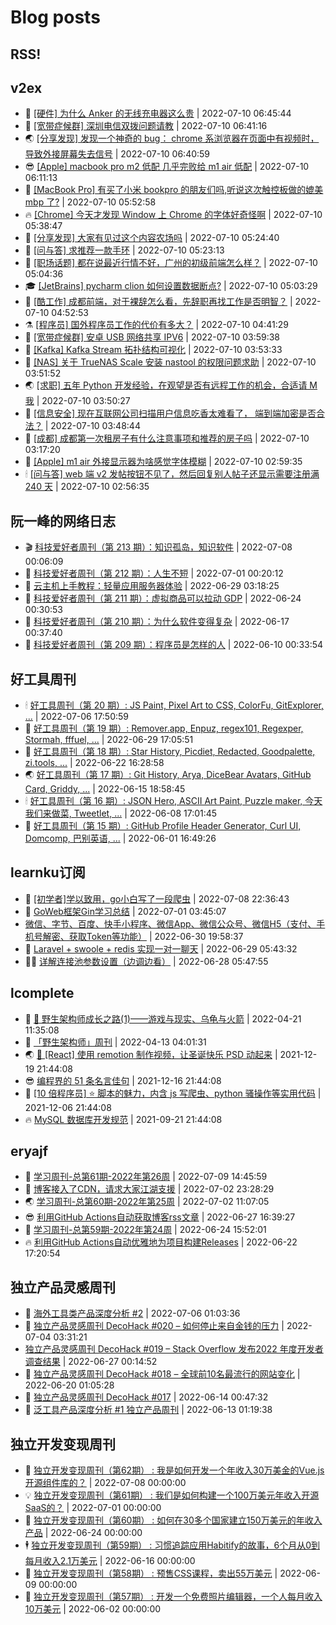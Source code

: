 # Blog posts
## RSS!



## v2ex

<!-- v2ex:START  -->
- 🫶 [[硬件] 为什么 Anker 的无线充电器这么贵](https://www.v2ex.com/t/865248#reply2) | 2022-07-10 06:45:44 
- 🧰 [[宽带症候群] 深圳电信双拨问题请教](https://www.v2ex.com/t/865247#reply0) | 2022-07-10 06:41:16 
- 🌏 [[分享发现] 发现一个神奇的 bug： chrome 系浏览器在页面中有视频时，导致外接屏幕失去信号](https://www.v2ex.com/t/865246#reply0) | 2022-07-10 06:40:59 
- 😎 [[Apple] macbook pro m2 低配 几乎完败给 m1 air 低配](https://www.v2ex.com/t/865242#reply8) | 2022-07-10 06:11:13 
- 💂 [[MacBook Pro] 有买了小米 bookpro 的朋友们吗,听说这次触控板做的媲美 mbp 了?](https://www.v2ex.com/t/865240#reply0) | 2022-07-10 05:52:58 
- 🔥 [[Chrome] 今天才发现 Window 上 Chrome 的字体好奇怪啊](https://www.v2ex.com/t/865239#reply5) | 2022-07-10 05:38:47 
- 🦅 [[分享发现] 大家有见过这个内容农场吗](https://www.v2ex.com/t/865238#reply5) | 2022-07-10 05:24:40 
- 🙉 [[问与答] 求推荐一款手环](https://www.v2ex.com/t/865237#reply6) | 2022-07-10 05:23:13 
- 💫 [[职场话题] 都在说最近行情不好，广州的初级前端怎么样？](https://www.v2ex.com/t/865236#reply7) | 2022-07-10 05:04:36 
- 🎓 [[JetBrains] pycharm clion 如何设置数据断点?](https://www.v2ex.com/t/865235#reply0) | 2022-07-10 05:03:29 
- 🗽 [[酷工作] 成都前端，对于裸辞怎么看，先辞职再找工作是否明智？](https://www.v2ex.com/t/865234#reply4) | 2022-07-10 04:52:53 
- ⚗️ [[程序员] 国外程序员工作的代价有多大？](https://www.v2ex.com/t/865233#reply27) | 2022-07-10 04:41:29 
- 🦍 [[宽带症候群] 安卓 USB 网络共享 IPV6](https://www.v2ex.com/t/865231#reply3) | 2022-07-10 03:59:38 
- 🤩 [[Kafka] Kafka Stream 拓扑结构可视化](https://www.v2ex.com/t/865230#reply0) | 2022-07-10 03:53:33 
- 🙉 [[NAS] 关于 TrueNAS Scale 安装 nastool 的权限问题求助](https://www.v2ex.com/t/865229#reply0) | 2022-07-10 03:51:52 
- 🌏 [[求职] 五年 Python 开发经验，在观望是否有远程工作的机会，合适请 M 我](https://www.v2ex.com/t/865228#reply1) | 2022-07-10 03:50:27 
- 🐘 [[信息安全] 现在互联网公司扫描用户信息吃香太难看了， 端到端加密是否合法？](https://www.v2ex.com/t/865227#reply78) | 2022-07-10 03:48:44 
- 🧰 [[成都] 成都第一次租房子有什么注意事项和推荐的房子吗](https://www.v2ex.com/t/865226#reply10) | 2022-07-10 03:17:20 
- 💃 [[Apple] m1 air 外接显示器为啥感觉字体模糊](https://www.v2ex.com/t/865225#reply13) | 2022-07-10 02:59:35 
- 🕯 [[问与答] web 端 v2 发帖按钮不见了，然后回复别人帖子还显示需要注册满 240 天](https://www.v2ex.com/t/865224#reply1) | 2022-07-10 02:56:35 <!-- v2ex:END -->

## 阮一峰的网络日志

<!-- ruanyf:START -->
- 🎬 [科技爱好者周刊（第 213 期）：知识孤岛，知识软件](http://www.ruanyifeng.com/blog/2022/07/weekly-issue-213.html) | 2022-07-08 00:06:09 
- 💄 [科技爱好者周刊（第 212 期）：人生不短](http://www.ruanyifeng.com/blog/2022/07/weekly-issue-212.html) | 2022-07-01 00:20:12 
- 🐎 [云主机上手教程：轻量应用服务器体验](http://www.ruanyifeng.com/blog/2022/06/cloud-server-getting-started-tutorial.html) | 2022-06-29 03:18:25 
- 🤔 [科技爱好者周刊（第 211 期）：虚拟商品可以拉动 GDP](http://www.ruanyifeng.com/blog/2022/06/weekly-issue-211.html) | 2022-06-24 00:30:53 
- 🧠 [科技爱好者周刊（第 210 期）：为什么软件变得复杂](http://www.ruanyifeng.com/blog/2022/06/weekly-issue-210.html) | 2022-06-17 00:37:40 
- 🎃 [科技爱好者周刊（第 209 期）：程序员是怎样的人](http://www.ruanyifeng.com/blog/2022/06/weekly-issue-209.html) | 2022-06-10 00:33:54 <!-- ruanyf:END -->

## 好工具周刊

<!-- bestxtools:START -->
- 🕯 [好工具周刊（第 20 期）: JS Paint, Pixel Art to CSS, ColorFu, GitExplorer, ...](https://discuss-cn.bestxtools.com/d/57/1) | 2022-07-06 17:50:59 
- 🦩 [好工具周刊（第 19 期）: Remover.app, Enpuz, regex101, Regexper, Stormah, fffuel, ...](https://discuss-cn.bestxtools.com/d/56/1) | 2022-06-29 17:05:51 
- 🦄 [好工具周刊（第 18 期）: Star History, Picdiet, Redacted, Goodpalette, zi.tools, ...](https://discuss-cn.bestxtools.com/d/47/1) | 2022-06-22 16:28:58 
- 🌏 [好工具周刊（第 17 期）: Git History, Arya, DiceBear Avatars, GitHub Card, Griddy, ...](https://discuss-cn.bestxtools.com/d/43/1) | 2022-06-15 18:58:45 
- 🕯 [好工具周刊（第 16 期）: JSON Hero, ASCII Art Paint, Puzzle maker, 今天我们来做菜, Tweetlet, ...](https://discuss-cn.bestxtools.com/d/42/1) | 2022-06-08 17:01:45 
- 📝 [好工具周刊（第 15 期）: GitHub Profile Header Generator, Curl UI, Domcomp, 巴别英语, ...](https://discuss-cn.bestxtools.com/d/40/1) | 2022-06-01 16:49:26 <!-- bestxtools:END -->


## learnku订阅

<!-- learnku:START -->
- 🦅 [[初学者]学以致用，go小白写了一段爬虫](https://learnku.com/go/t/69522) | 2022-07-08 22:36:43 
- 🦅 [GoWeb框架Gin学习总结](https://learnku.com/articles/69259) | 2022-07-01 03:45:07 
-  [微信、字节、百度、快手小程序、微信App、微信公众号、微信H5（支付、手机号解密、获取Token等功能）](https://learnku.com/articles/69235) | 2022-06-30 19:58:37 
- 🌈 [Laravel + swoole + redis 实现一对一聊天](https://learnku.com/articles/69154) | 2022-06-29 05:43:32 
- 🧑‍🏫 [详解连接池参数设置（边调边看）](https://learnku.com/articles/69111) | 2022-06-28 05:47:55 <!-- learnku:END -->



## lcomplete

<!-- lcomplete:START -->
- 🫶 [🐒 野生架构师成长之路&lpar;1&rpar;——游戏与现实、乌龟与火箭](http://codelc.com/post/growup/s01/) | 2022-04-21 11:35:08 
- 🧰 [「野生架构师」周刊](http://codelc.com/post/essay/%E9%87%8E%E7%94%9F%E6%9E%B6%E6%9E%84%E5%B8%88%E5%91%A8%E5%88%8A%E4%BB%8B%E7%BB%8D/) | 2022-04-13 04:01:31 
- 🌏 [🎄 [React] 使用 remotion 制作视频，让圣诞快乐 PSD 动起来](http://codelc.com/post/dev/js/remotion/) | 2021-12-19 21:44:08 
- 😎 [编程界的 51 条名言佳句](http://codelc.com/post/dev/thinking/quotes/) | 2021-12-16 21:44:08 
- 💂 [[10 倍程序员] ⭐ 脚本的魅力，内含 js 写爬虫、python 骚操作等实用代码](http://codelc.com/post/dev/10x/script/) | 2021-12-06 21:44:08 
- 🔥 [MySQL 数据库开发规范](http://codelc.com/post/dev/db/mysql_standard/) | 2021-09-21 21:44:08 <!-- lcomplete:END -->

## eryajf

<!-- eryajf:START -->
- 🫶 [学习周刊-总第61期-2022年第26周](https://wiki.eryajf.net/pages/703307/) | 2022-07-09 14:45:59 
- 🧰 [博客接入了CDN，请求大家江湖支援](https://wiki.eryajf.net/pages/5f559d/) | 2022-07-02 23:28:29 
- 🌏 [学习周刊-总第60期-2022年第25周](https://wiki.eryajf.net/pages/bff449/) | 2022-07-02 11:07:05 
- 😎 [利用GitHub Actions自动获取博客rss文章](https://wiki.eryajf.net/pages/1b1ba3/) | 2022-06-27 16:39:27 
- 💂 [学习周刊-总第59期-2022年第24周](https://wiki.eryajf.net/pages/b0bdd0/) | 2022-06-24 15:52:01 
- 🔥 [利用GitHub Actions自动优雅地为项目构建Releases](https://wiki.eryajf.net/pages/f3e878/) | 2022-06-22 17:20:54 <!-- eryajf:END -->



## 独立产品灵感周刊

<!-- DecoHack:START -->
- 🦣 [海外工具类产品深度分析 #2](https://www.decohack.com/Post/746) | 2022-07-06 01:03:36 
- 🤡 [独立产品灵感周刊 DecoHack #020 – 如何停止来自金钱的压力](https://www.decohack.com/Post/728) | 2022-07-04 03:31:21 
-  [独立产品灵感周刊 DecoHack #019 – Stack Overflow 发布2022 年度开发者调查结果](https://www.decohack.com/Post/699) | 2022-06-27 00:14:52 
- 🐲 [独立产品灵感周刊 DecoHack #018 – 全球前10名最流行的网站变化](https://www.decohack.com/Post/680) | 2022-06-20 01:05:28 
- 🦅 [独立产品灵感周刊 DecoHack #017](https://www.decohack.com/Post/663) | 2022-06-14 00:47:32 
- 🧰 [泛工具产品深度分析 #1 独立产品周刊](https://www.decohack.com/Post/653) | 2022-06-13 01:19:38 <!-- DecoHack:END -->

## 独立开发变现周刊

<!-- easyindie:START -->
- 💂 [独立开发变现周刊（第62期） : 我是如何开发一个年收入30万美金的Vue.js开源组件库的？](https://www.ezindie.com/weekly/issue-62) | 2022-07-08 00:00:00 
- 💡 [独立开发变现周刊（第61期） : 我们是如何构建一个100万美元年收入开源SaaS的？](https://www.ezindie.com/weekly/issue-61) | 2022-07-01 00:00:00 
- 🌋 [独立开发变现周刊（第60期） : 如何在30多个国家建立150万美元的年收入产品](https://www.ezindie.com/weekly/issue-60) | 2022-06-24 00:00:00 
- 🕴 [独立开发变现周刊（第59期） : 习惯追踪应用Habitify的故事，6个月从0到每月收入2.1万美元](https://www.ezindie.com/weekly/issue-59) | 2022-06-16 00:00:00 
- 🎊 [独立开发变现周刊（第58期） : 预售CSS课程，卖出55万美元](https://www.ezindie.com/weekly/issue-58) | 2022-06-09 00:00:00 
- 🤔 [独立开发变现周刊（第57期） : 开发一个免费照片编辑器，一个人每月收入10万美元](https://www.ezindie.com/weekly/issue-57) | 2022-06-02 00:00:00 <!-- easyindie:END -->



